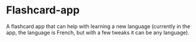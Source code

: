 # Flashcard-app
A flashcard app that can help with learning a new language (currently in the app, the language is French, but with a few tweaks it can be any language).
